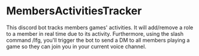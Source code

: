 # MembersActivitiesTracker
This discord bot tracks members games' activities. It will add/remove a role to a member in real time due to its activity. Furthermore, using the slash command /lfg, you'll trigger the bot to send a DM to all members playing a game so they can join you in your current voice channel.
